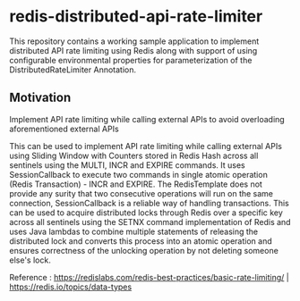 # redis-distributed-api-rate-limiter
This repository contains a working sample application to implement distributed API rate limiting using Redis along with support of using configurable environmental properties for parameterization of the DistributedRateLimiter Annotation.

## Motivation

Implement API rate limiting while calling external APIs to avoid overloading aforementioned external APIs


This can be used to implement API rate limiting while calling external APIs using Sliding Window with Counters stored in Redis Hash across all sentinels using the MULTI, INCR and EXPIRE commands. It uses SessionCallback to execute two commands in single atomic operation (Redis Transaction) - INCR and EXPIRE. The RedisTemplate does not provide any surity that two consecutive operations will run on the same connection, SessionCallback is a reliable way of handling transactions.
This can be used to acquire distributed locks through Redis over a specific key across all sentinels using the SETNX command implementation of Redis and uses Java lambdas to combine multiple statements of releasing the distributed lock and converts this process into an atomic operation and ensures correctness of the unlocking operation by not deleting someone else's lock.

Reference : https://redislabs.com/redis-best-practices/basic-rate-limiting/ | https://redis.io/topics/data-types
